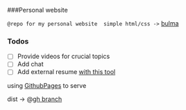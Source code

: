 ###Personal website
 
``
@repo for my personal website 
simple html/css -> `` [bulma](https://bulma.io/)

### Todos

- [ ] Provide videos for crucial topics 
- [ ] Add chat
- [ ] Add external resume [with this tool](https://jsonresume.org/)

using [GithubPages](https://pages.github.com/) to serve
 
dist -> @[gh branch](https://github.com/tunailgaz/tunailgaz-com/tree/gh-pages)


